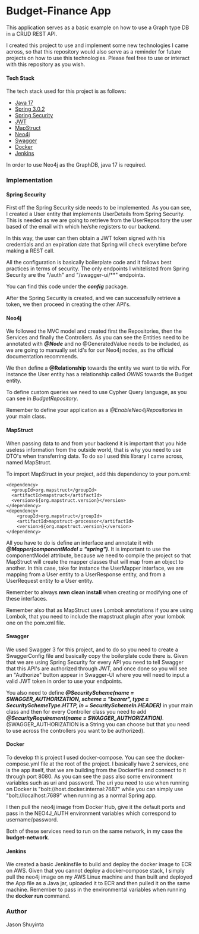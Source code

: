 # Budget-Finance App

This application serves as a basic example on how to use a Graph type DB in a CRUD REST API.

I created this project to use and implement some new technologies I came across, so that this repository would also
serve as a reminder for future projects on how to use this technologies. Please feel free to use or interact with this
repository as you wish.

#### Tech Stack

The tech stack used for this project is as follows:
- [Java 17](https://www.oracle.com/java/technologies/javase/jdk17-archive-downloads.html)
- [Spring 3.0.2](https://spring.io/quickstart)
- [Spring Security](https://docs.spring.io/spring-security/reference/index.html) 
- [JWT](https://jwt.io/)
- [MapStruct](https://mapstruct.org/)
- [Neo4j](https://neo4j.com/)
- [Swagger](https://swagger.io/)
- [Docker](https://www.docker.com/)
- [Jenkins](https://www.jenkins.io/)

In order to use Neo4j as the GraphDB, java 17 is required.

### Implementation

#### Spring Security
First off the Spring Security side needs to be implemented. As you can see, I created a User entity
that implements UserDetails from Spring Security. This is needed as we are going to retrieve from the UserRepository
the user based of the email with which he/she registers to our backend.

In this way, the user can then obtain a JWT token signed with his credentials and an expiration date that
Spring will check everytime before making a REST call. 

All the configuration is basically boilerplate code and it follows best practices in terms of security.
The only endpoints I whitelisted from Spring Security are the "/auth" and "/swagger-ui/**" endpoints.

You can find this code under the ***config*** package. 

After the Spring Security is created, and we can successfully retrieve a token, we then proceed in creating
the other API's. 

#### Neo4j
We followed the MVC model and created first the Repositories, then the Services and finally the Controllers.
As you can see the Entities need to be annotated with ***@Node*** and no @GeneratedValue needs to be included, as
we are going to manually set id's for our Neo4j nodes, as the official documentation recommends.

We then define a **@Relationship** towards the entity we want to tie with. For instance the User entity has a 
relationship called *OWNS* towards the Budget entity.

To define custom queries we need to use Cypher Query language, as you can see in *BudgetRepository*.

Remember to define your application as a *@EnableNeo4jRepositories* in your main class.

#### MapStruct
When passing data to and from your backend it is important that you hide useless information from the outside world,
that is why you need to use DTO's when transferring data. To do so I used this library I came across,
named MapStruct. 

To import MapStruct in your project, add this dependency to your pom.xml:
```
<dependency>
  <groupId>org.mapstruct</groupId>
  <artifactId>mapstruct</artifactId>
  <version>${org.mapstruct.version}</version>
</dependency>
<dependency>
	<groupId>org.mapstruct</groupId>
	<artifactId>mapstruct-processor</artifactId>
	<version>${org.mapstruct.version}</version>
</dependency>
```

All you have to do is define an interface and annotate it with ***@Mapper(componentModel = "spring")***.
It is important to use the componentModel attribute, because we need to compile the project so that MapStruct
will create the mapper classes that will map from an object to another. In this case, take for instance the UserMapper
interface, we are mapping from a User entity to a UserResponse entity, and from a UserRequest entity to a User entity.

Remember to always **mvn clean install** when creating or modifying one of these interfaces. 

Remember also that as MapStruct uses Lombok annotations if you are using Lombok, that you need to include the mapstruct plugin after your lombok one on the pom.xml file.

#### Swagger
We used Swagger 3 for this project, and to do so you need to create a SwaggerConfig file and basically copy the
boilerplate code there is. 
Given that we are using Spring Security for every API you need to tell Swagger that this API's are authorized through
JWT, and once done so you will see an "Authorize" button appear in Swagger-UI where you will need to input a 
valid JWT token in order to use your endpoints.

You also need to define ***@SecurityScheme(name = SWAGGER_AUTHORIZATION, scheme = "bearer", type = SecuritySchemeType.HTTP, in = SecuritySchemeIn.HEADER)***
in your main class and then for every Controller class you need to add ***@SecurityRequirement(name = SWAGGER_AUTHORIZATION)***.
(SWAGGER_AUTHORIZATION is a String you can choose but that you need to use across the controllers you want to be authorized).

#### Docker
To develop this project I used docker-compose.
You can see the docker-compose.yml file at the root of the project. I basically have 2 services, one is the 
app itself, that we are building from the Dockerfile and connect to it through port 8080.
As you can see the pass also some environment variables such as uri and password. 
The uri you need to use when running on Docker is "bolt://host.docker.internal:7687" while you can simply use
"bolt://localhost:7689" when running as a normal Spring app.

I then pull the neo4j image from Docker Hub, give it the default ports and pass in the NEO4J_AUTH environment
variables which correspond to username/password.

Both of these services need to run on the same network, in my case the **budget-network**.

#### Jenkins
We created a basic Jenkinsfile to build and deploy the docker image to ECR on AWS. 
Given that you cannot deploy a docker-compose stack, I simply pull the neo4j image on my AWS Linux machine
and than built and deployed the App file as a Java jar, uploaded it to ECR and then pulled it on the same machine.
Remember to pass in the environmental variables when running the **docker run** command.

### Author
Jason Shuyinta

